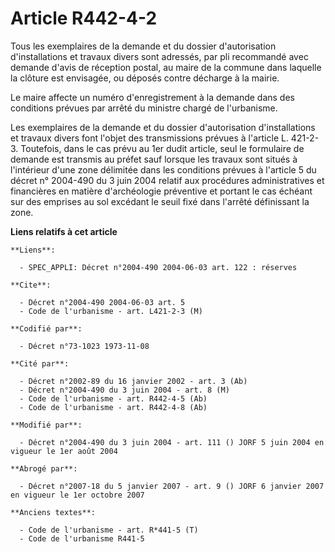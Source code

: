 # Article R442-4-2

Tous les exemplaires de la demande et du dossier d'autorisation d'installations et travaux divers sont adressés, par pli
recommandé avec demande d'avis de réception postal, au maire de la commune dans laquelle la clôture est envisagée, ou déposés
contre décharge à la mairie.

Le maire affecte un numéro d'enregistrement à la demande dans des conditions prévues par arrêté du ministre chargé de
l'urbanisme.

Les exemplaires de la demande et du dossier d'autorisation d'installations et travaux divers font l'objet des transmissions
prévues à l'article L. 421-2-3. Toutefois, dans le cas prévu au 1er dudit article, seul le formulaire de demande est transmis
au préfet sauf lorsque les travaux sont situés à l'intérieur d'une zone délimitée dans les conditions prévues à l'article 5
du décret n° 2004-490 du 3 juin 2004 relatif aux procédures administratives et financières en matière d'archéologie
préventive et portant le cas échéant sur des emprises au sol excédant le seuil fixé dans l'arrêté définissant la zone.

**Liens relatifs à cet article**

	**Liens**:

	  - SPEC_APPLI: Décret n°2004-490 2004-06-03 art. 122 : réserves

	**Cite**:

	  - Décret n°2004-490 2004-06-03 art. 5
	  - Code de l'urbanisme - art. L421-2-3 (M)

	**Codifié par**:

	  - Décret n°73-1023 1973-11-08

	**Cité par**:

	  - Décret n°2002-89 du 16 janvier 2002 - art. 3 (Ab)
	  - Décret n°2004-490 du 3 juin 2004 - art. 8 (M)
	  - Code de l'urbanisme - art. R442-4-5 (Ab)
	  - Code de l'urbanisme - art. R442-4-8 (Ab)

	**Modifié par**:

	  - Décret n°2004-490 du 3 juin 2004 - art. 111 () JORF 5 juin 2004 en vigueur le 1er août 2004

	**Abrogé par**:

	  - Décret n°2007-18 du 5 janvier 2007 - art. 9 () JORF 6 janvier 2007 en vigueur le 1er octobre 2007

	**Anciens textes**:

	  - Code de l'urbanisme - art. R*441-5 (T)
	  - Code de l'urbanisme R441-5
